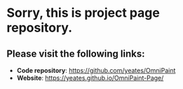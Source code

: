 # Sorry, this is project page repository. 

## Please visit the following links:

- **Code repository**: https://github.com/yeates/OmniPaint
- **Website**: https://yeates.github.io/OmniPaint-Page/